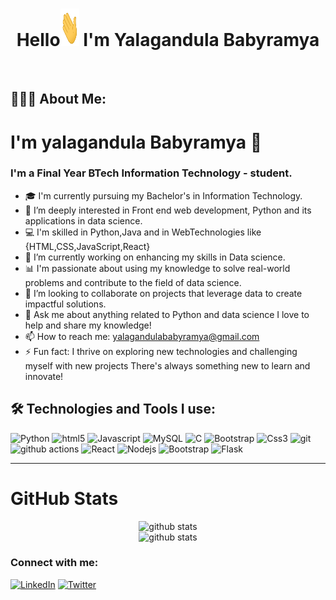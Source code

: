 <h1 align="center">Hello<img src="https://raw.githubusercontent.com/ABSphreak/ABSphreak/master/gifs/Hi.gif" width="30px" height="60px"> I'm Yalagandula Babyramya</h1>



<br/>            
   
## 👨🏻‍💻 About Me:             

# I'm yalagandula Babyramya 👋        

### I'm a Final Year BTech Information Technology - student.
    
- 🎓 I'm currently pursuing my Bachelor's in Information Technology.
- 🌱 I’m deeply interested in Front end web development, Python and its applications in data science.
- 💻 I'm skilled in Python,Java and in WebTechnologies like {HTML,CSS,JavaScript,React}
- 🔭 I’m currently working on enhancing my skills in Data science.
- 📊 I'm passionate about using my knowledge to solve real-world problems and contribute to the field of data science.
- 👯 I’m looking to collaborate on projects that leverage data to create impactful solutions.
- 💬 Ask me about anything related to Python and data science I love to help and share my knowledge!
- 📫 How to reach me: [yalagandulababyramya@gmail.com](mailto:yalagandulababyramya@gmail.com)
- ⚡ Fun fact: I thrive on exploring new technologies and challenging myself with new projects There's always something new to learn and innovate!


## 🛠️ Technologies and Tools I use:

<p>
 <img alt="Python" src="https://img.shields.io/badge/Python-14354C?style=for-the-badge&logo=python&logoColor=white" height="25px"/>
 <img alt="html5" src="https://img.shields.io/badge/HTML5-E34F26?style=for-the-badge&logo=html5&logoColor=white" height="25px"/>
<img alt="Javascript" src="https://img.shields.io/badge/JavaScript-323330?style=for-the-badge&logo=javascript&logoColor=F7DF1E"  height="25px"/>
 <img alt="MySQL" src="https://img.shields.io/badge/-MySQL-4479A1?style=flat-square&logo=mysql&logoColor=white" height="25px"/>
 <img alt="C" src="https://img.shields.io/badge/C-00599C?style=for-the-badge&logo=c&logoColor=white" height="25px"/>
<img alt="Bootstrap" src="https://img.shields.io/badge/Bootstrap-563D7C?style=for-the-badge&logo=bootstrap&logoColor=white" height="25px"/>
<img alt="Css3" src="https://img.shields.io/badge/CSS3-1572B6?style=for-the-badge&logo=css3&logoColor=white" height="25px"/>
<img alt="git" src="https://img.shields.io/badge/-Git-F05032?style=flat-square&logo=git&logoColor=white" height="25px"/>
 <img alt="github actions" src="https://img.shields.io/badge/-Github_Actions-2088FF?style=flat-square&logo=github-actions&logoColor=white" height="25px"/>
 <img alt="React" src="https://img.shields.io/badge/React-20232A?style=for-the-badge&logo=react&logoColor=61DAFB" height="25px"/>
 <img alt="Nodejs" src="https://img.shields.io/badge/-Nodejs-43853d?style=flat-square&logo=Node.js&logoColor=white"  height="25px"/>
 <img alt="Bootstrap" src="https://img.shields.io/badge/Bootstrap-563D7C?style=for-the-badge&logo=bootstrap&logoColor=white" height="25px"/>
 <img alt="Flask" src="https://img.shields.io/badge/-Flask-000000?style=flat-square&logo=flask&logoColor=white" height="25px"/>

</p>

<hr>
<h1>GitHub Stats</h1>
<div align="center">
 <img src="https://github-readme-stats.vercel.app/api?username=YBABYRAMYA&show_icons=true&theme=radical" alt="github stats" />
 </div>
<div align="center">
 <img src="https://github-readme-streak-stats.herokuapp.com/?user=YBABYRAMYA" alt="github stats" />
 </div>



### Connect with me:

[![LinkedIn](https://img.shields.io/badge/LinkedIn-0077B5?style=for-the-badge&logo=linkedin&logoColor=white)](https://www.linkedin.com/in/ramya1264/)
[![Twitter](https://img.shields.io/badge/Twitter-1DA1F2?style=for-the-badge&logo=twitter&logoColor=white)](https://x.com/YBabyRamya0905)
